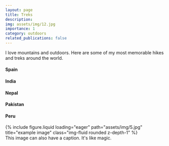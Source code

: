```yaml
---
layout: page
title: Treks
description:
img: assets/img/12.jpg
importance: 1
category: outdoors
related_publications: false
---
```


I love mountains and outdoors. Here are some of my most memorable hikes and treks around the world.



#### Spain

#### India

#### Nepal

#### Pakistan

#### Peru




<div class="row">
    <div class="col-sm mt-3 mt-md-0">
        {% include figure.liquid loading="eager" path="assets/img/5.jpg" title="example image" class="img-fluid rounded z-depth-1" %}
    </div>
</div>
<div class="caption">
    This image can also have a caption. It's like magic.
</div>

